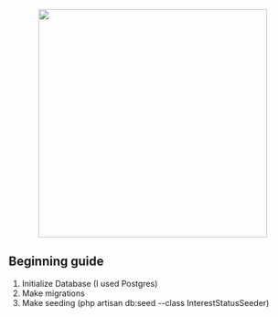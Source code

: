 <p align="center"><a href="https://laravel.com" target="_blank"><img src="https://raw.githubusercontent.com/laravel/art/master/logo-lockup/5%20SVG/2%20CMYK/1%20Full%20Color/laravel-logolockup-cmyk-red.svg" width="400"></a></p>


## Beginning guide

1. Initialize Database (I used Postgres)
2. Make migrations
3. Make seeding (php artisan db:seed --class InterestStatusSeeder)
